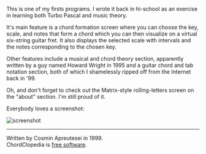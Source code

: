 This is one of my firsts programs. I wrote it back in hi-school as an exercise in learning both Turbo Pascal and music theory.

It's main feature is a chord formation screen where you can choose the key, scale, and notes that form a chord which you can then visualize on a virtual six-string guitar fret. It also displays the selected scale with intervals and the notes corresponding to the chosen key.

Other features include a musical and chord theory section, apparently written by a guy named Howard Wright in 1995 and a guitar chord and tab notation section, both of which I shamelessly ripped off from the Internet back in '99.

Oh, and don't forget to check out the Matrix-style rolling-letters screen on the "about" section. I'm still proud of it.

Everybody loves a screenshot:

![screenshot](http://chordclopedia.googlecode.com/hg/SCREN.PNG)


----
Written by Cosmin Apreutesei in 1999.<br>
ChordClopedia is [free software](http://unlicense.org/).
